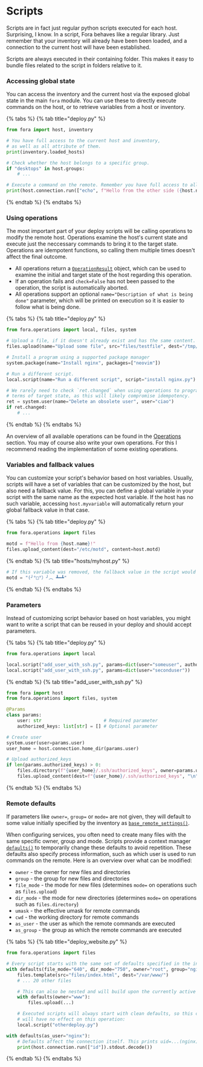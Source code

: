 # Scripts

Scripts are in fact just regular python scripts executed for each host.
Surprising, I know. In a script, Fora behaves like a regular library.
Just remember that your inventory will already have been been loaded,
and a connection to the current host will have been established.

Scripts are always executed in their containing folder. This makes
it easy to bundle files related to the script in folders relative to it.

### Accessing global state

You can access the inventory and the current host via the
exposed global state in the main `fora` module. You can use
these to directly execute commands on the host, or to retrieve
variables from a host or inventory.

{% tabs %}
{% tab title="deploy.py" %}
```python
from fora import host, inventory

# You have full access to the current host and inventory,
# as well as all attribute of them.
print(inventory.loaded_hosts)

# Check whether the host belongs to a specific group.
if "desktops" in host.groups:
	# ...

# Execute a command on the remote. Remember you have full access to all variables of the host.
print(host.connection.run(["echo", f"Hello from the other side ({host.name})"]).stdout.decode("utf-8"))
```
{% endtab %}
{% endtabs %}

### Using operations

The most important part of your deploy scripts will be calling operations to modify the remote host.
Operations examine the host's current state and execute just the neccessary commands to bring it to the target state.
Operations are idempotent functions, so calling them multiple times doesn't affect the final outcome.

- All operations return a [`OperationResult`](TODO) object, which can be used to
examine the initial and target state of the host regarding this operation.
- If an operation fails and `check=False` has not been passed to the operation,
the script is automatically aborted.
- All operations support an optional `name="Description of what is being done"` parameter, which will be printed
on execution so it is easier to follow what is being done.

{% tabs %}
{% tab title="deploy.py" %}
```python
from fora.operations import local, files, system

# Upload a file, if it doesn't already exist and has the same content.
files.upload(name="Upload some file", src="files/testfile", dest="/tmp/testfile")

# Install a program using a supported package manager
system.package(name="Install nginx", packages=["neovim"])

# Run a different script.
local.script(name="Run a different script", script="install nginx.py")

# We rarely need to check `ret.changed` when using operations to program in
# terms of target state, as this will likely compromise idempotency.
ret = system.user(name="Delete an obsolete user", user="ciao")
if ret.changed:
	# ...
```
{% endtab %}
{% endtabs %}

An overview of all available operations can be found in the [Operations](TODO) section.
You may of course also write your own operations. For this I recommend reading the implementation
of some existing operations.

### Variables and fallback values

You can customize your script's behavior based on host variables.
Usually, scripts will have a set of variables that can be customized by the host,
but also need a fallback value. For this, you can define a global variable in your script
with the same name as the expected host variable. If the host has no such variable, accessing
`host.myvariable` will automatically return your global fallback value in that case.

{% tabs %}
{% tab title="deploy.py" %}
```python
from fora.operations import files

motd = f"Hello from {host.name}!"
files.upload_content(dest="/etc/motd", content=host.motd)
```
{% endtab %}
{% tab title="hosts/myhost.py" %}
```python
# If this variable was removed, the fallback value in the script would be used
motd = "(╯°□°）╯︵ ┻━┻"
```
{% endtab %}
{% endtabs %}

### Parameters

Instead of customizing script behavior based on host variables, you might want
to write a script that can be reused in your deploy and should accept parameters.

{% tabs %}
{% tab title="deploy.py" %}
```python
from fora.operations import local

local.script("add_user_with_ssh.py", params=dict(user="someuser", authorized_keys=["ssh-ed25519 AAAA..."]))
local.script("add_user_with_ssh.py", params=dict(user="seconduser"))
```
{% endtab %}
{% tab title="add_user_with_ssh.py" %}
```python
from fora import host
from fora.operations import files, system

@Params
class params:
    user: str                       # Required parameter
    authorized_keys: list[str] = [] # Optional parameter

# Create user
system.user(user=params.user)
user_home = host.connection.home_dir(params.user)

# Upload authorized_keys
if len(params.authorized_keys) > 0:
	files.directory(f"{user_home}/.ssh/authorized_keys", owner=params.user, group=params.user, mode="700")
	files.upload_content(dest=f"{user_home}/.ssh/authorized_keys", "\n".join(params.authorized_keys), owner=params.user, group=params.user, mode="600")
```
{% endtab %}
{% endtabs %}

### Remote defaults

If parameters like `owner=`, `group=` or `mode=` are not given, they will default
to some value initially specified by the inventory as [`base_remote_settings()`](TODO).

When configuring services, you often need to create many files with the same specific owner, group and mode.
Scripts provide a context manager [`defaults()`](TODO) to temporarily change these defaults
to avoid repetition. These defaults also specify process information, such as which user is used to
run commands on the remote. Here is an overview over what can be modified:

- `owner` - the owner for new files and directories
- `group` - the group for new files and directories
- `file_mode` - the mode for new files (determines `mode=` on operations such as `files.upload`)
- `dir_mode` - the mode for new directories (determines `mode=` on operations such as `files.directory`)
- `umask` - the effective umask for remote commands
- `cwd` - the working directory for remote commands
- `as_user` - the user as which the remote commands are executed
- `as_group` - the group as which the remote commands are executed

{% tabs %}
{% tab title="deploy_website.py" %}
```python
from fora.operations import files

# Every script starts with the same set of defaults specified in the inventory.
with defaults(file_mode="640", dir_mode="750", owner="root", group="nginx"):
    files.template(src="files/index.html", dest="/var/www/")
    # ... 20 other files

    # This can also be nested and will build upon the currently active defaults
    with defaults(owner="www"):
        files.upload(...)

	# Executed scripts will always start with clean defaults, so this context
	# will have no effect on this operation:
	local.script("otherdeploy.py")

with defaults(as_user="nginx"):
	# Defaults affect the connection itself. This prints uid=...(nginx)
	print(host.connection.run(["id"]).stdout.decode())
```
{% endtab %}
{% endtabs %}
